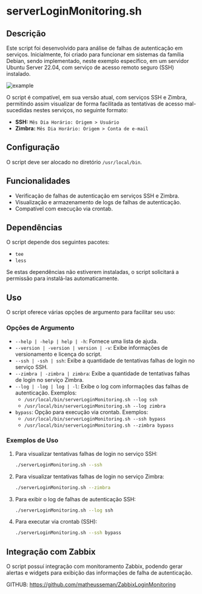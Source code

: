 # serverLoginMonitoring.sh

## Descrição
Este script foi desenvolvido para análise de falhas de autenticação em serviços. Inicialmente, foi criado para funcionar em sistemas da família Debian, sendo implementado, neste exemplo específico, em um servidor Ubuntu Server 22.04, com serviço de acesso remoto seguro (SSH) instalado.

![example](https://github.com/matheusseman/ServerLoginMonitoring/assets/119596051/e0ebdbec-3f40-46a6-a45c-576b16b7650c)

O script é compatível, em sua versão atual, com serviços SSH e Zimbra, permitindo assim visualizar de forma facilitada as tentativas de acesso mal-sucedidas nestes serviços, no seguinte formato:
- **SSH:** `Mês Dia Horário: Origem > Usuário`
- **Zimbra:** `Mês Dia Horário: Origem > Conta de e-mail`

## Configuração
O script deve ser alocado no diretório `/usr/local/bin`.

## Funcionalidades
- Verificação de falhas de autenticação em serviços SSH e Zimbra.
- Visualização e armazenamento de logs de falhas de autenticação.
- Compatível com execução via crontab.

## Dependências
O script depende dos seguintes pacotes:
- `tee`
- `less`

Se estas dependências não estiverem instaladas, o script solicitará a permissão para instalá-las automaticamente.

## Uso
O script oferece várias opções de argumento para facilitar seu uso:

### Opções de Argumento
- `--help | -help | help | -h`:
  Fornece uma lista de ajuda.
- `--version | -version | version | -v`:
  Exibe informações de versionamento e licença do script.
- `--ssh | -ssh | ssh`:
  Exibe a quantidade de tentativas falhas de login no serviço SSH.
- `--zimbra | -zimbra | zimbra`:
  Exibe a quantidade de tentativas falhas de login no serviço Zimbra.
- `--log | -log | log | -l`:
  Exibe o log com informações das falhas de autenticação.
  Exemplos:
  - `/usr/local/bin/serverLoginMonitoring.sh --log ssh`
  - `/usr/local/bin/serverLoginMonitoring.sh --log zimbra`
- `bypass`:
  Opção para execução via crontab.
  Exemplos:
  - `/usr/local/bin/serverLoginMonitoring.sh --ssh bypass`
  - `/usr/local/bin/serverLoginMonitoring.sh --zimbra bypass`

### Exemplos de Uso
1. Para visualizar tentativas falhas de login no serviço SSH:
    ```bash
    ./serverLoginMonitoring.sh --ssh
    ```
2. Para visualizar tentativas falhas de login no serviço Zimbra:
    ```bash
    ./serverLoginMonitoring.sh --zimbra
    ```
3. Para exibir o log de falhas de autenticação SSH:
    ```bash
    ./serverLoginMonitoring.sh --log ssh
    ```
4. Para executar via crontab (SSH):
    ```bash
    ./serverLoginMonitoring.sh --ssh bypass
    ```

## Integração com Zabbix
O script possuí integração com monitoramento Zabbix, podendo gerar alertas e widgets para exibição das informações de falha de autenticação.

GITHUB: https://github.com/matheusseman/ZabbixLoginMonitoring

